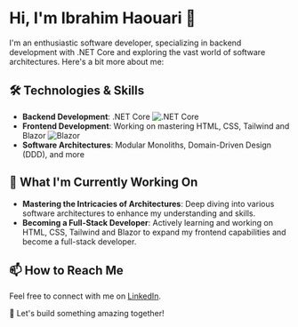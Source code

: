 # Hi, I'm Ibrahim Haouari 👋

I'm an enthusiastic software developer, specializing in backend development with .NET Core and exploring the vast world of software architectures. Here's a bit more about me:

## 🛠️ Technologies & Skills
- **Backend Development**: .NET Core ![.NET Core](https://img.shields.io/badge/.NET%20Core-512BD4?style=flat-square&logoColor=white)
- **Frontend Development**: Working on mastering HTML, CSS, Tailwind and Blazor ![Blazor](https://img.shields.io/badge/Blazor-512BD4?style=flat-square&logo=blazor&logoColor=white)
- **Software Architectures**: Modular Monoliths, Domain-Driven Design (DDD), and more

## 🌱 What I'm Currently Working On
- **Mastering the Intricacies of Architectures**: Deep diving into various software architectures to enhance my understanding and skills.
- **Becoming a Full-Stack Developer**: Actively learning and working on HTML, CSS, Tailwind and Blazor to expand my frontend capabilities and become a full-stack developer.

## 📫 How to Reach Me
Feel free to connect with me on [LinkedIn](https://www.linkedin.com/in/ibrahim-haouari-72aa59130/).


🚀 Let's build something amazing together!
